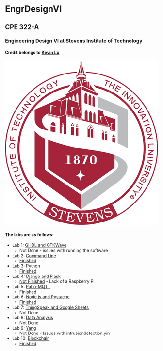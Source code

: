 # EngrDesignVI
## CPE 322-A
### Engineering Design VI at Stevens Institute of Technology
#### Credit belongs to [Kevin Lu](https://github.com/kevinwlu/iot)

![Icon](https://github.com/BenStoll/EngrDesignVI/blob/main/Assets/Old_Stevens_Logo.png "Old Snevets Logo")

#### The labs are as follows:
 - Lab 1: [GHDL and GTKWave](https://github.com/kevinwlu/iot/blob/master/lesson1)
    * Not Done - issues with running the software
 - Lab 2: [Command Line](https://github.com/kevinwlu/iot/blob/master/lesson2)
    * [Finished](https://github.com/BenStoll/EngrDesignVI/tree/main/Lab2)
 - Lab 3: [Python](https://github.com/kevinwlu/iot/blob/master/lesson3)
    * [Finished](https://github.com/BenStoll/EngrDesignVI/tree/main/Lab3)
 - Lab 4: [Django and Flask](https://github.com/kevinwlu/iot/blob/master/lesson4)
    * [Not Finished](https://github.com/BenStoll/EngrDesignVI/tree/main/Lab4) - Lack of a Raspberry Pi
 - Lab 5: [Paho-MQTT](https://github.com/kevinwlu/iot/blob/master/lesson5)
    * [Finished](https://github.com/BenStoll/EngrDesignVI/tree/main/Lab5)
 - Lab 6: [Node.js and Pystache](https://github.com/kevinwlu/iot/blob/master/lesson6)
    * [Finished](https://github.com/BenStoll/EngrDesignVI/tree/main/Lab6)
 - Lab 7: [ThingSpeak and Google Sheets](https://github.com/kevinwlu/iot/blob/master/lesson7)
    * Not Done
 - Lab 8: [Data Analysis](https://github.com/kevinwlu/iot/blob/master/lesson8)
    * Not Done
 - Lab 9: [Yang](https://github.com/kevinwlu/iot/blob/master/lesson9)
    * [Not Done](https://github.com/BenStoll/EngrDesignVI/tree/main/Lab9) - Issues with intrusiondetection.yin
 - Lab 10: [Blockchain](https://github.com/kevinwlu/iot/tree/master/lesson10)
    * [Finished](https://github.com/BenStoll/EngrDesignVI/tree/main/Lab10)
